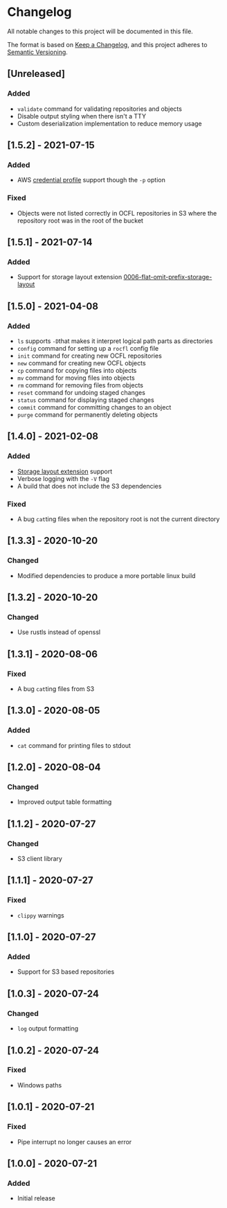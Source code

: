 # Changelog

All notable changes to this project will be documented in this file.

The format is based on [Keep a
Changelog](https://keepachangelog.com/en/1.0.0/), and this project
adheres to [Semantic Versioning](https://semver.org/spec/v2.0.0.html).

## [Unreleased]

### Added

- `validate` command for validating repositories and objects 
- Disable output styling when there isn't a TTY
- Custom deserialization implementation to reduce memory usage

## [1.5.2] - 2021-07-15

### Added

- AWS [credential
  profile](https://docs.aws.amazon.com/cli/latest/userguide/cli-configure-files.html)
  support though the `-p` option
  
### Fixed

- Objects were not listed correctly in OCFL repositories in S3 where
  the repository root was in the root of the bucket
  
## [1.5.1] - 2021-07-14

### Added

- Support for storage layout extension
  [0006-flat-omit-prefix-storage-layout](https://ocfl.github.io/extensions/0006-flat-omit-prefix-storage-layout.html)

## [1.5.0] - 2021-04-08

### Added

- `ls` supports `-D`that makes it interpret logical path parts as
  directories
- `config` command for setting up a `rocfl` config file
- `init` command for creating new OCFL repositories
- `new` command for creating new OCFL objects
- `cp` command for copying files into objects
- `mv` command for moving files into objects
- `rm` command for removing files from objects
- `reset` command for undoing staged changes
- `status` command for displaying staged changes
- `commit` command for committing changes to an object
- `purge` command for permanently deleting objects

## [1.4.0] - 2021-02-08

### Added

- [Storage layout extension](https://ocfl.github.io/extensions/)
  support
- Verbose logging with the `-V` flag
- A build that does not include the S3 dependencies

### Fixed

- A bug `cat`ting files when the repository root is not the current
  directory

## [1.3.3] - 2020-10-20

### Changed

- Modified dependencies to produce a more portable linux build

## [1.3.2] - 2020-10-20

### Changed

- Use rustls instead of openssl

## [1.3.1] - 2020-08-06

### Fixed

- A bug `cat`ting files from S3

## [1.3.0] - 2020-08-05

### Added

- `cat` command for printing files to stdout

## [1.2.0] - 2020-08-04

### Changed

- Improved output table formatting

## [1.1.2] - 2020-07-27

### Changed

- S3 client library

## [1.1.1] - 2020-07-27

### Fixed

- `clippy` warnings

## [1.1.0] - 2020-07-27

### Added

- Support for S3 based repositories

## [1.0.3] - 2020-07-24

### Changed

- `log` output formatting

## [1.0.2] - 2020-07-24

### Fixed

- Windows paths

## [1.0.1] - 2020-07-21

### Fixed

- Pipe interrupt no longer causes an error

## [1.0.0] - 2020-07-21

### Added

- Initial release
